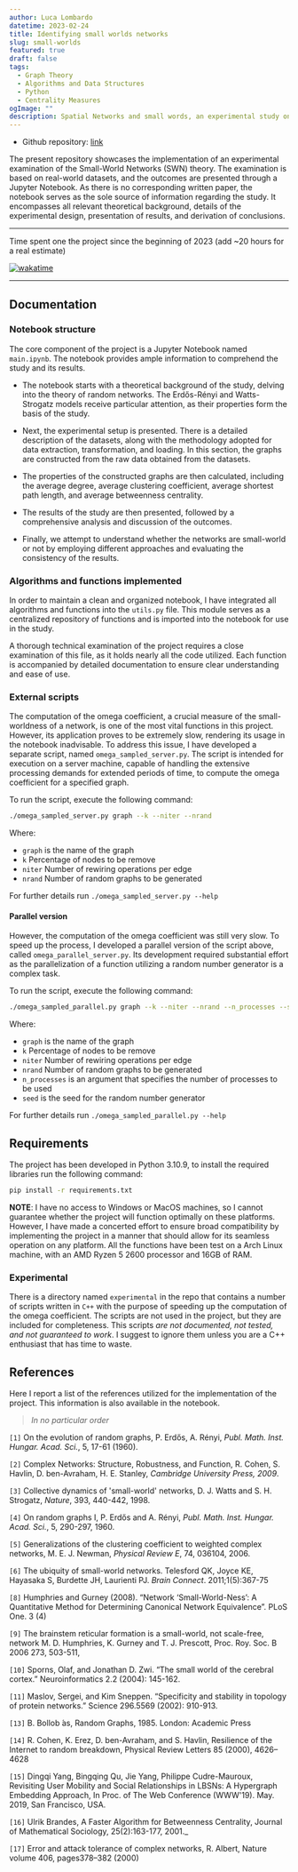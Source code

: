 ```yaml
---
author: Luca Lombardo
datetime: 2023-02-24
title: Identifying small worlds networks
slug: small-worlds
featured: true
draft: false
tags:
  - Graph Theory
  - Algorithms and Data Structures
  - Python
  - Centrality Measures
ogImage: ""
description: Spatial Networks and small words, an experimental study on real-world datasets. Developed in Python with parallel processing support for the computation of the heaviest functions.
---
```


- Github repository: [link](https://github.com/lukefleed/small-worlds)

The present repository showcases the implementation of an experimental examination of the Small-World Networks (SWN) theory. The examination is based on real-world datasets, and the outcomes are presented through a Jupyter Notebook. As there is no corresponding written paper, the notebook serves as the sole source of information regarding the study. It encompasses all relevant theoretical background, details of the experimental design, presentation of results, and derivation of conclusions.

---

Time spent one the project since the beginning of 2023 (add ~20 hours for a real estimate)

[![wakatime](https://wakatime.com/badge/user/a3116382-7adb-43ba-9490-83130c4b22c5/project/3db09d02-0a29-49b1-9a39-08c74e3df4ce.svg)](https://wakatime.com/badge/user/a3116382-7adb-43ba-9490-83130c4b22c5/project/3db09d02-0a29-49b1-9a39-08c74e3df4ce)

---

## Documentation

### Notebook structure

The core component of the project is a Jupyter Notebook named `main.ipynb`. The notebook provides ample information to comprehend the study and its results.

- The notebook starts with a theoretical background of the study, delving into the theory of random networks. The Erdős-Rényi and Watts-Strogatz models receive particular attention, as their properties form the basis of the study.

- Next, the experimental setup is presented. There is a detailed description of the datasets, along with the methodology adopted for data extraction, transformation, and loading. In this section, the graphs are constructed from the raw data obtained from the datasets.

- The properties of the constructed graphs are then calculated, including the average degree, average clustering coefficient, average shortest path length, and average betweenness centrality.

- The results of the study are then presented, followed by a comprehensive analysis and discussion of the outcomes.

- Finally, we attempt to understand whether the networks are small-world or not by employing different approaches and evaluating the consistency of the results.

### Algorithms and functions implemented

In order to maintain a clean and organized notebook, I have integrated all algorithms and functions into the `utils.py` file. This module serves as a centralized repository of functions and is imported into the notebook for use in the study.

A thorough technical examination of the project requires a close examination of this file, as it holds nearly all the code utilized. Each function is accompanied by detailed documentation to ensure clear understanding and ease of use.

### External scripts

The computation of the omega coefficient, a crucial measure of the small-worldness of a network, is one of the most vital functions in this project. However, its application proves to be extremely slow, rendering its usage in the notebook inadvisable. To address this issue, I have developed a separate script, named `omega_sampled_server.py`. The script is intended for execution on a server machine, capable of handling the extensive processing demands for extended periods of time, to compute the omega coefficient for a specified graph.

To run the script, execute the following command:

```bash
./omega_sampled_server.py graph --k --niter --nrand
```

Where:

- `graph` is the name of the graph
- `k` Percentage of nodes to be remove
- `niter` Number of rewiring operations per edge
- `nrand` Number of random graphs to be generated

For further details run `./omega_sampled_server.py --help`

#### Parallel version

However, the computation of the omega coefficient was still very slow. To speed up the process, I developed a parallel version of the script above, called `omega_parallel_server.py`. Its development required substantial effort as the parallelization of a function utilizing a random number generator is a complex task.

To run the script, execute the following command:

```bash
./omega_sampled_parallel.py graph --k --niter --nrand --n_processes --seed
```

Where:

- `graph` is the name of the graph
- `k` Percentage of nodes to be remove
- `niter` Number of rewiring operations per edge
- `nrand` Number of random graphs to be generated
- `n_processes` is an argument that specifies the number of processes to be used
- `seed` is the seed for the random number generator

For further details run `./omega_sampled_parallel.py --help`

## Requirements

The project has been developed in Python 3.10.9, to install the required libraries run the following command:

```bash
pip install -r requirements.txt
```

**NOTE**: I have no access to Windows or MacOS machines, so I cannot guarantee whether the project will function optimally on these platforms. However, I have made a concerted effort to ensure broad compatibility by implementing the project in a manner that should allow for its seamless operation on any platform. All the functions have been test on a Arch Linux machine, with an AMD Ryzen 5 2600 processor and 16GB of RAM.

### Experimental

There is a directory named `experimental` in the repo that contains a number of scripts written in `C++` with the purpose of speeding up the computation of the omega coefficient. The scripts are not used in the project, but they are included for completeness. This scripts _are not documented, not tested, and not guaranteed to work_. I suggest to ignore them unless you are a C++ enthusiast that has time to waste.

## References

Here I report a list of the references utilized for the implementation of the project. This information is also available in the notebook.

> _In no particular order_

`[1]` On the evolution of random graphs, P. Erdős, A. Rényi, _Publ. Math. Inst. Hungar. Acad. Sci._, 5, 17-61 (1960).

`[2]` Complex Networks: Structure, Robustness, and Function, R. Cohen, S. Havlin, D. ben-Avraham, H. E. Stanley, _Cambridge University Press, 2009_.

`[3]` Collective dynamics of 'small-world' networks, D. J. Watts and S. H. Strogatz, _Nature_, 393, 440-442, 1998.

`[4]` On random graphs I, P. Erdős and A. Rényi, _Publ. Math. Inst. Hungar. Acad. Sci._, 5, 290-297, 1960.

`[5]` Generalizations of the clustering coefficient to weighted complex networks, M. E. J. Newman, _Physical Review E_, 74, 036104, 2006.

`[6]` The ubiquity of small-world networks. Telesford QK, Joyce KE, Hayasaka S, Burdette JH, Laurienti PJ. _Brain Connect_. 2011;1(5):367-75

`[8]` Humphries and Gurney (2008). “Network ‘Small-World-Ness’: A Quantitative Method for Determining Canonical Network Equivalence”. PLoS One. 3 (4)

`[9]` The brainstem reticular formation is a small-world, not scale-free, network M. D. Humphries, K. Gurney and T. J. Prescott, Proc. Roy. Soc. B 2006 273, 503-511,

`[10]` Sporns, Olaf, and Jonathan D. Zwi. “The small world of the cerebral cortex.” Neuroinformatics 2.2 (2004): 145-162.

`[11]` Maslov, Sergei, and Kim Sneppen. “Specificity and stability in topology of protein networks.” Science 296.5569 (2002): 910-913.

`[13]` B. Bollob ́as, Random Graphs, 1985. London: Academic Press

`[14]` R. Cohen, K. Erez, D. ben-Avraham, and S. Havlin, Resilience of the Internet to
random breakdown, Physical Review Letters 85 (2000), 4626–4628

`[15]` Dingqi Yang, Bingqing Qu, Jie Yang, Philippe Cudre-Mauroux, Revisiting User Mobility and Social Relationships in LBSNs: A Hypergraph Embedding Approach, In Proc. of The Web Conference (WWW'19). May. 2019, San Francisco, USA.

`[16]` Ulrik Brandes, A Faster Algorithm for Betweenness Centrality, Journal of Mathematical Sociology, 25(2):163-177, 2001.\_

`[17]` Error and attack tolerance of complex networks, R. Albert, Nature volume 406, pages378–382 (2000)
